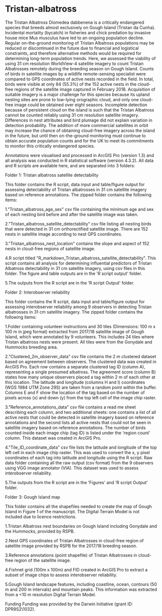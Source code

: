 # Tristan-albatross

The Tristan Albatross Diomedea dabbenena is a critically endangered species that breeds almost exclusively on Gough Island (Tristan da Cunha). Incidental mortality (bycatch) in fisheries and chick predation by invasive house mice Mus musculus have led to an ongoing population decline. Regular on-the-ground monitoring of Tristan Albatross populations may be reduced or discontinued in the future due to financial and logistical constraints, and therefore alternative methods would be required for determining long-term population trends. Here, we assessed the viability of using 31 cm resolution WorldView-4 satellite imagery to count Tristan Albatrosses remotely during the breeding season on Gough Island. Counts of birds in satellite images by a wildlife remote-sensing specialist were compared to GPS coordinates of active nests recorded in the field. In total, birds were visible at only 84 (55.3%) of the 152 active nests in the cloud-free regions of the satellite image captured in February 2018. Acquisition of suitable imagery is a major challenge for this species because its upland nesting sites are prone to low-lying orographic cloud, and only one cloud-free image could be obtained over eight seasons. Incomplete detection because of persistent cloud on the island is such that the Tristan Albatross cannot be counted reliably using 31 cm resolution satellite imagery. Differences in nest attributes and bird plumage did not explain variation in detection probability. The addition of more commercial satellites in orbit may increase the chance of obtaining cloud-free imagery across the island in the future, but until then on-the-ground monitoring must continue to obtain accurate population counts and for the UK to meet its commitments to monitor this critically endangered species.

Annotations were visualised and processed in ArcGIS Pro (version 1.3) and all analysis was conducted in R statistical software (version 4.3.2). All data and R scripts are available here, and are separated into 3 folders:

Folder 1: Tristan albatross satellite detectability

This folder contains the R script, data input and table/figure output for assessing detectability of Tristan albatrosses in 31 cm satellite imagery based on reference annotations. The zipped folder contains the following items:

1."Tristan_albatross_age_sex" csv file containing the minimum age and sex of each nesting bird before and after the satellite image was taken.

2."Tristan_albatross_satellite_detectability" csv file listing all nesting birds that were detected in 31 cm orthorectified satellite image. There are 152 nests in satellite image according to nest GPS coordinates.

3."Tristan_albatross_nest_location" contains the slope and aspect of 152 nests in cloud-free regions of satellite image.

4.R script titled "R_markdown_Tristan_albatross_satellite_detectability". This script contains all analysis for determining influential predictors of Tristan Albatross detectability in 31 cm satellite imagery, using csv files in this folder. The figure and table outputs are in the 'R script output' folder.

5.The outputs from the R script are in the 'R script Output' folder.


Folder 2: Interobserver reliability

This folder contains the R script, data input and table/figure output for assessing interobserver reliability among 9 observers in detecting Tristan albatrosses in 31 cm satellite imagery. The zipped folder contains the following items:

1.Folder containing volunteer instructions and 30 tiles (Dimensions: 100 m x 100 m in jpeg format) extracted from 2017/18 satellite image of Gough Island, which were annotated by 9 volunteers. This includes 24 tiles where Tristan albatross nests were present. All tiles were from the Gonydale and Hummocks breeding area.

2."Clustered_2m_observer_data" csv file contains the 2 m clustered dataset based on agreement between observers. The clustered data was created in ArcGIS Pro. Each row contains a separate clustered tag ID (column A), representing a single presumed albatross. The agreement score (column B) states how many unique observers placed a tag within 2 m of each other at this location. The latitude and longitude (columns H and I) coordinates (WGS 1984 UTM Zone 29S) are taken from a random point within the buffer. Columns E and F show the location of the tag based on the number of pixels across (x) and down (y) from the top left cell of the image chip raster.

3."Reference_annotations_data" csv file contains a read me sheet describing each column, and two additional sheets: one contains a list of all active nests that could be detected in satellite imagery based on reference annotations and the second lists all active nests that could not be seen in satellite imagery based on reference annotations. The number of birds counted inside each image chip (tag ID) is listed under the 'region count' column. This dataset was created in ArcGIS Pro.

4."Tile_ID_coordinate_data" csv file lists the latitude and longitude of the top left cell in each image chip raster. This was used to convert the x, y pixel coordinates of each tag into latitude and longitude using the R script.
Raw data folder containing all the raw output (csv format) from the 9 observers using VGG image annotator (VIA). This dataset was used to assess interobserver reliability.

5.The outputs from the R script are in the 'Figures' and 'R script Output' folder.


Folder 3: Gough Island map

This folder contains all the shapefiles needed to create the map of Gough Island in Figure 1 of the manuscript. The Digital Terrain Model is not included due to licence restrictions.

1.Tristan Albatross nest boundaries on Gough Island including Gonydale and the Hummocks, provided by RSPB.

2.Nest GPS coordinates of Tristan Albatrosses in cloud-free region of satellite image provided by RSPB for the 2017/18 breeding season.

3.Reference annotations (point shapefile) of Tristan Albatrosses in cloud-free region of the satellite image.

4.Fishnet grid (100m x 100m) and FID created in ArcGIS Pro to extract a subset of image chips to assess interobserver reliability.

5.Gough Island landscape features, including coastline, ocean, contours (50 m and 200 m intervals) and mountain peaks. This information was extracted from a <10 m resolution Digital Terrain Model.

Funding
Funding was provided by the Darwin Initiative (grant ID: DPR9S2\1032).
